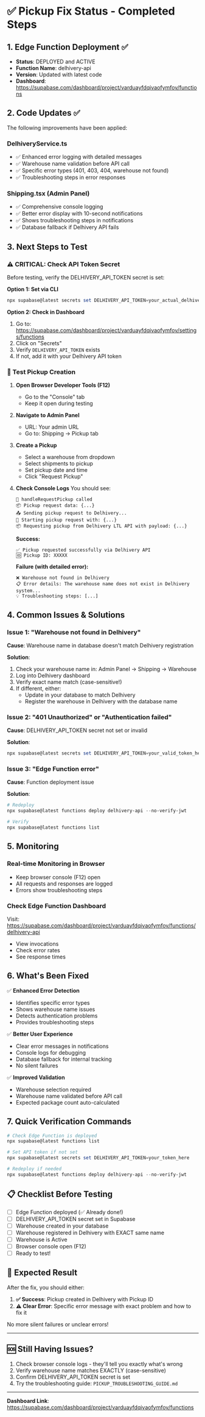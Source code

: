 # ✅ Pickup Fix Status - Completed Steps

## 1. Edge Function Deployment ✅
- **Status**: DEPLOYED and ACTIVE
- **Function Name**: delhivery-api
- **Version**: Updated with latest code
- **Dashboard**: https://supabase.com/dashboard/project/varduayfdqivaofymfov/functions

## 2. Code Updates ✅
The following improvements have been applied:

### DelhiveryService.ts
- ✅ Enhanced error logging with detailed messages
- ✅ Warehouse name validation before API call
- ✅ Specific error types (401, 403, 404, warehouse not found)
- ✅ Troubleshooting steps in error responses

### Shipping.tsx (Admin Panel)
- ✅ Comprehensive console logging
- ✅ Better error display with 10-second notifications
- ✅ Shows troubleshooting steps in notifications
- ✅ Database fallback if Delhivery API fails

## 3. Next Steps to Test

### ⚠️ CRITICAL: Check API Token Secret

Before testing, verify the DELHIVERY_API_TOKEN secret is set:

**Option 1: Set via CLI**
```powershell
npx supabase@latest secrets set DELHIVERY_API_TOKEN=your_actual_delhivery_token_here
```

**Option 2: Check in Dashboard**
1. Go to: https://supabase.com/dashboard/project/varduayfdqivaofymfov/settings/functions
2. Click on "Secrets"
3. Verify `DELHIVERY_API_TOKEN` exists
4. If not, add it with your Delhivery API token

### 🧪 Test Pickup Creation

1. **Open Browser Developer Tools (F12)**
   - Go to the "Console" tab
   - Keep it open during testing

2. **Navigate to Admin Panel**
   - URL: Your admin URL
   - Go to: Shipping → Pickup tab

3. **Create a Pickup**
   - Select a warehouse from dropdown
   - Select shipments to pickup
   - Set pickup date and time
   - Click "Request Pickup"

4. **Check Console Logs**
   You should see:
   ```
   🚀 handleRequestPickup called
   📦 Pickup request data: {...}
   📤 Sending pickup request to Delhivery...
   🚀 Starting pickup request with: {...}
   📦 Requesting pickup from Delhivery LTL API with payload: {...}
   ```

   **Success:**
   ```
   ✅ Pickup requested successfully via Delhivery API
   🆔 Pickup ID: XXXXX
   ```

   **Failure (with detailed error):**
   ```
   ❌ Warehouse not found in Delhivery
   📋 Error details: The warehouse name does not exist in Delhivery system...
   💡 Troubleshooting steps: [...]
   ```

## 4. Common Issues & Solutions

### Issue 1: "Warehouse not found in Delhivery"
**Cause**: Warehouse name in database doesn't match Delhivery registration

**Solution**:
1. Check your warehouse name in: Admin Panel → Shipping → Warehouse
2. Log into Delhivery dashboard
3. Verify exact name match (case-sensitive!)
4. If different, either:
   - Update in your database to match Delhivery
   - Register the warehouse in Delhivery with the database name

### Issue 2: "401 Unauthorized" or "Authentication failed"
**Cause**: DELHIVERY_API_TOKEN secret not set or invalid

**Solution**:
```powershell
npx supabase@latest secrets set DELHIVERY_API_TOKEN=your_valid_token_here
```

### Issue 3: "Edge Function error"
**Cause**: Function deployment issue

**Solution**:
```powershell
# Redeploy
npx supabase@latest functions deploy delhivery-api --no-verify-jwt

# Verify
npx supabase@latest functions list
```

## 5. Monitoring

### Real-time Monitoring in Browser
- Keep browser console (F12) open
- All requests and responses are logged
- Errors show troubleshooting steps

### Check Edge Function Dashboard
Visit: https://supabase.com/dashboard/project/varduayfdqivaofymfov/functions/delhivery-api
- View invocations
- Check error rates
- See response times

## 6. What's Been Fixed

✅ **Enhanced Error Detection**
- Identifies specific error types
- Shows warehouse name issues
- Detects authentication problems
- Provides troubleshooting steps

✅ **Better User Experience**
- Clear error messages in notifications
- Console logs for debugging
- Database fallback for internal tracking
- No silent failures

✅ **Improved Validation**
- Warehouse selection required
- Warehouse name validated before API call
- Expected package count auto-calculated

## 7. Quick Verification Commands

```powershell
# Check Edge Function is deployed
npx supabase@latest functions list

# Set API token if not set
npx supabase@latest secrets set DELHIVERY_API_TOKEN=your_token_here

# Redeploy if needed
npx supabase@latest functions deploy delhivery-api --no-verify-jwt
```

## 📋 Checklist Before Testing

- [ ] Edge Function deployed (✅ Already done!)
- [ ] DELHIVERY_API_TOKEN secret set in Supabase
- [ ] Warehouse created in your database
- [ ] Warehouse registered in Delhivery with EXACT same name
- [ ] Warehouse is Active
- [ ] Browser console open (F12)
- [ ] Ready to test!

## 🎯 Expected Result

After the fix, you should either:

1. **✅ Success**: Pickup created in Delhivery with Pickup ID
2. **⚠️ Clear Error**: Specific error message with exact problem and how to fix it

No more silent failures or unclear errors!

---

## 🆘 Still Having Issues?

1. Check browser console logs - they'll tell you exactly what's wrong
2. Verify warehouse name matches EXACTLY (case-sensitive)
3. Confirm DELHIVERY_API_TOKEN secret is set
4. Try the troubleshooting guide: `PICKUP_TROUBLESHOOTING_GUIDE.md`

---

**Dashboard Link**: https://supabase.com/dashboard/project/varduayfdqivaofymfov/functions

